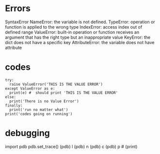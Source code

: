 # Errors

SyntaxError
NameError: the variable is not defined.
TypeError: operation or function is applied to the wrong type
IndexError: access index out of defined range
ValueError: built-in operation or function receives an argument that has the right type but an inappropriate value
KeyError:  the dict does not have a specific key
AttributeError: the variable does not have attribute

# codes
```
try:
  raise ValueError('THIS IS THE VALUE ERROR')
except ValueError as e:
  print(e) #  should print 'THIS IS THE VALUE ERROR'
else:
  print('There is no Value Error')
finally:
  print('run no matter what')
print('codes going on running')
```


# debugging
import pdb
pdb.set_trace()
(pdb) l
(pdb) n
(pdb) c
(pdb) p # (print)

